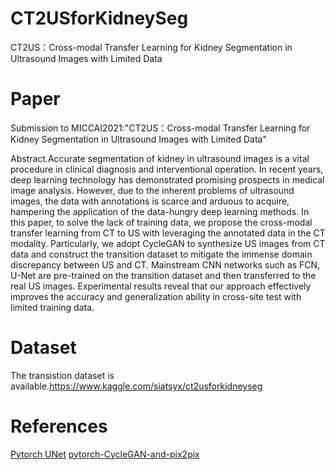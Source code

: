 # CT2USforKidneySeg
CT2US：Cross-modal Transfer Learning for Kidney Segmentation in Ultrasound Images with Limited Data

# Paper
Submission to MICCAI2021:"CT2US：Cross-modal Transfer Learning for Kidney Segmentation in Ultrasound Images with Limited Data"

Abstract.Accurate segmentation of kidney in ultrasound images is a vital procedure in clinical diagnosis and interventional operation. In recent years, deep learning technology has demonstrated promising prospects in medical image analysis. However, due to the inherent problems of ultrasound images, the data with annotations is scarce and arduous to acquire, hampering the application of the data-hungry deep learning methods. In this paper, to solve the lack of training data, we propose the cross-modal transfer learning from CT to US with leveraging the annotated data in the CT modality. Particularly, we adopt CycleGAN to synthesize US images from CT data and construct the transition dataset to mitigate the immense domain discrepancy between US and CT. Mainstream CNN networks such as FCN, U-Net are pre-trained on the transition dataset and then transferred to the real US images. Experimental results reveal that our approach effectively improves the accuracy and generalization ability in cross-site test with limited training data.

# Dataset
The transistion dataset is available.https://www.kaggle.com/siatsyx/ct2usforkidneyseg

# References
[Pytorch UNet](https://github.com/milesial/Pytorch-UNet)
[pytorch-CycleGAN-and-pix2pix](https://github.com/junyanz/pytorch-CycleGAN-and-pix2pix)

